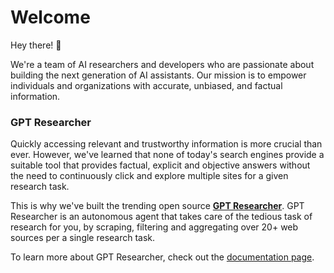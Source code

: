 # Welcome

Hey there! 👋

We're a team of AI researchers and developers who are passionate about building the next generation of AI assistants. 
Our mission is to empower individuals and organizations with accurate, unbiased, and factual information.

### GPT Researcher
Quickly accessing relevant and trustworthy information is more crucial than ever. However, we've learned that none of today's search engines provide a suitable tool that provides factual, explicit and objective answers without the need to continuously click and explore multiple sites for a given research task. 

This is why we've built the trending open source **[GPT Researcher](https://github.com/assafelovic/gpt-researcher)**. GPT Researcher is an autonomous agent that takes care of the tedious task of research for you, by scraping, filtering and aggregating over 20+ web sources per a single research task. 

To learn more about GPT Researcher, check out the [documentation page](/docs/gpt-researcher/introduction).
